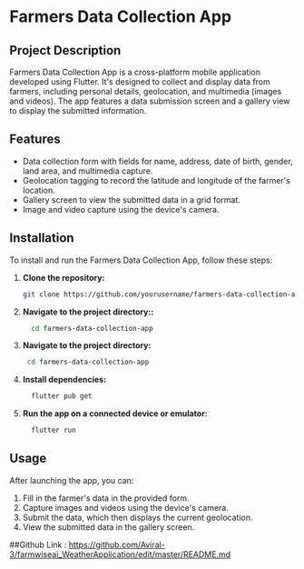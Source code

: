 # Farmers Data Collection App

## Project Description

Farmers Data Collection App is a cross-platform mobile application developed using Flutter. It's designed to collect and display data from farmers, including personal details, geolocation, and multimedia (images and videos). The app features a data submission screen and a gallery view to display the submitted information.

## Features

- Data collection form with fields for name, address, date of birth, gender, land area, and multimedia capture.
- Geolocation tagging to record the latitude and longitude of the farmer's location.
- Gallery screen to view the submitted data in a grid format.
- Image and video capture using the device's camera.

## Installation

To install and run the Farmers Data Collection App, follow these steps:

1. **Clone the repository:**

   ```bash
   git clone https://github.com/yourusername/farmers-data-collection-app.git

2. **Navigate to the project directory::**
   ```bash
     cd farmers-data-collection-app
3. **Navigate to the project directory:**
    ```bash
     cd farmers-data-collection-app

4. **Install dependencies:**
   ```bash
     flutter pub get
   
6. **Run the app on a connected device or emulator:**
   ```bash
     flutter run

## Usage

After launching the app, you can:

1. Fill in the farmer's data in the provided form.
2. Capture images and videos using the device's camera.
3. Submit the data, which then displays the current geolocation.
4. View the submitted data in the gallery screen.

##Github Link : https://github.com/Aviral-3/farmwiseai_WeatherApplication/edit/master/README.md




